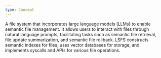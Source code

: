 ```yaml
---
type: Concept
---
```


A file system that incorporates large language models (LLMs) to enable semantic file management. It allows users to interact with files through natural language prompts, facilitating tasks such as semantic file retrieval, file update summarization, and semantic file rollback. LSFS constructs semantic indexes for files, uses vector databases for storage, and implements syscalls and APIs for various file operations.